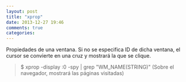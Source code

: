 ```yaml
---
layout: post
title: "xprop"
date: 2013-12-27 19:46
comments: true
categories: 
---
```

Propiedades de una ventana. Si no se especifica ID de dicha ventana, el cursor se convierte en una cruz y mostrará la que se clique.

>$ xprop -display :0 -spy | grep "WM_NAME(STRING)"  (Sobre el navegador, mostrará las páginas visitadas) 

